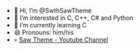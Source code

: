 - 👋 Hi, I’m @SwthSawTheme
- 👀 I’m interested in C, C++, C# and Python 
- 🌱 I’m currently learning C
- 😄 Pronouns: him/his
- :skull: [Saw Theme - Youtube Channel](https://www.youtube.com/@sawtheme8132)
<!---
SwthSawTheme/SwthSawTheme is a ✨ special ✨ repository because its `README.md` (this file) appears on your GitHub profile.
You can click the Preview link to take a look at your changes.
--->
